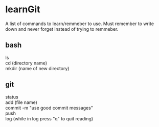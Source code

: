 # learnGit
A list of commands to learn/remmeber to use. Must remember to write down and never forget instead of trying to remmeber.<br>

## bash
ls <br>
cd (directory name) <br>
mkdir (name of new directory) <br>

## git
status <br>
add (file name) <br>
commit -m "use good commit messages" <br>
push <br>
log (while in log press "q" to quit reading) <br>